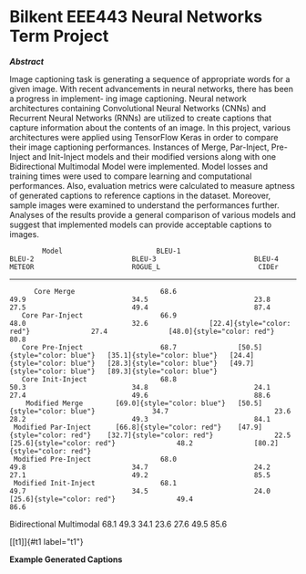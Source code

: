 # Bilkent EEE443 Neural Networks Term Project

***Abstract***

Image captioning task is generating a sequence of appropriate words for a given image. With recent advancements in neural networks, there has been a progress in implement- ing image captioning. Neural network architectures containing Convolutional Neural Networks (CNNs) and Recurrent Neural Networks (RNNs) are utilized to create captions that capture information about the contents of an image. In this project, various architectures were applied using TensorFlow Keras in order to compare their image captioning performances. Instances of Merge, Par-Inject, Pre-Inject and Init-Inject models and their modified versions along with one Bidirectional Multimodal Model were implemented. Model losses and training times were used to compare learning and computational performances. Also, evaluation metrics were calculated to measure aptness of generated captions to reference captions in the dataset. Moreover, sample images were examined to understand the performances further. Analyses of the results provide a general comparison of various models and suggest that implemented models can provide acceptable captions to images.


            Model                       BLEU-1                        BLEU-2                        BLEU-3                        BLEU-4                        METEOR                        ROGUE_L                        CIDEr
  -------------------------- ----------------------------- ----------------------------- ----------------------------- ----------------------------- ----------------------------- ----------------------------- -----------------------------
          Core Merge                     68.6                          49.9                          34.5                          23.8                          27.5                          49.4                          87.4
       Core Par-Inject                   66.9                          48.0                          32.6               [22.4]{style="color: red"}               27.4               [48.0]{style="color: red"}               80.8
       Core Pre-Inject                   68.7               [50.5]{style="color: blue"}   [35.1]{style="color: blue"}   [24.4]{style="color: blue"}   [28.3]{style="color: blue"}   [49.7]{style="color: blue"}   [89.3]{style="color: blue"}
       Core Init-Inject                  68.8                          50.3                          34.8                          24.1                          27.4                          49.6                          88.6
        Modified Merge        [69.0]{style="color: blue"}   [50.5]{style="color: blue"}              34.7                          23.6                          28.2                          49.3                          84.1
     Modified Par-Inject      [66.8]{style="color: red"}    [47.9]{style="color: red"}    [32.7]{style="color: red"}               22.5               [25.6]{style="color: red"}               48.2               [80.2]{style="color: red"}
     Modified Pre-Inject                 68.0                          49.8                          34.7                          24.2                          27.1                          49.2                          85.5
     Modified Init-Inject                68.1                          49.7                          34.5                          24.0               [25.6]{style="color: red"}               49.4                          86.6
   Bidirectional Multimodal              68.1                          49.3                          34.1                          23.6                          27.6                          49.5                          85.6

[\[t1\]]{#t1 label="t1"}



**Example Generated Captions**

